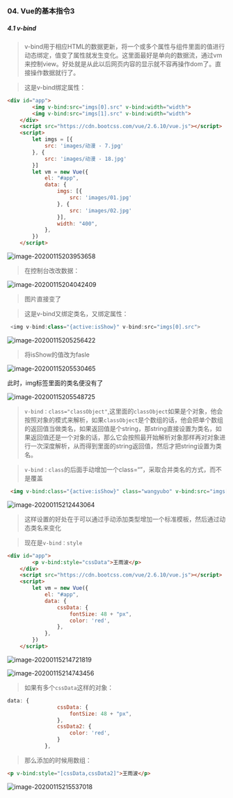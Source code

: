 ### 04. Vue的基本指令3

##### 4.1 v-bind

> v-bind用于相应HTML的数据更新，将一个或多个属性与组件里面的值进行动态绑定，值变了属性就发生变化。这里面最好是单向的数据流，通过vm来控制view。好处就是从此以后网页内容的显示就不容再操作dom了。直接操作数据就行了。

> 这是v-bind绑定属性：

```HTML
<div id="app">
        <img v-bind:src="imgs[0].src" v-bind:width="width">
        <img v-bind:src="imgs[1].src" v-bind:width="width">
    </div>
    <script src="https://cdn.bootcss.com/vue/2.6.10/vue.js"></script>
    <script>
        let imgs = [{
            src: 'images/动漫 - 7.jpg'
        }, {
            src: 'images/动漫 - 18.jpg'
        }]
        let vm = new Vue({
            el: "#app",
            data: {
                imgs: [{
                    src: 'images/01.jpg'
                }, {
                    src: 'images/02.jpg'
                }],
                width: "400",
            },
        })
    </script>
```

![image-20200115203953658](C:\Users\王雨波\AppData\Roaming\Typora\typora-user-images\image-20200115203953658.png)

> 在控制台改改数据：

![image-20200115204042409](C:\Users\王雨波\AppData\Roaming\Typora\typora-user-images\image-20200115204042409.png)

> 图片直接变了

> 这是v-bind又绑定类名，又绑定属性：

```js
 <img v-bind:class="{active:isShow}" v-bind:src="imgs[0].src">
```

![image-20200115205256422](C:\Users\王雨波\AppData\Roaming\Typora\typora-user-images\image-20200115205256422.png)

> 将isShow的值改为fasle

![image-20200115205530465](C:\Users\王雨波\AppData\Roaming\Typora\typora-user-images\image-20200115205530465.png)

此时，img标签里面的类名便没有了

![image-20200115205548725](C:\Users\王雨波\AppData\Roaming\Typora\typora-user-images\image-20200115205548725.png)

> `v-bind：class="classObject"`,这里面的`classObject`如果是个对象，他会按照对象的模式来解析，如果`classObject`是个数组的话，他会把单个数组的返回值当做类名，如果返回值是个string，那string直接设置为类名，如果返回值还是一个对象的话，那么它会按照最开始解析对象那样再对对象进行一次深度解析，从而得到里面的string返回值，然后才把string设置为类名。

> `v-bind：class`的后面手动增加一个class=“”，采取合并类名的方式，而不是覆盖

```HTML
 <img v-bind:class="{active:isShow}" class="wangyubo" v-bind:src="imgs[0].src">
```

![image-20200115212443064](C:\Users\王雨波\AppData\Roaming\Typora\typora-user-images\image-20200115212443064.png)

> 这样设置的好处在于可以通过手动添加类型增加一个标准模板，然后通过动态类名来变化

> 现在是`v-bind：style`

```html
<div id="app">
        <p v-bind:style="cssData">王雨波</p>
    </div>
    <script src="https://cdn.bootcss.com/vue/2.6.10/vue.js"></script>
    <script>
        let vm = new Vue({
            el: "#app",
            data: {
                cssData: {
                    fontSize: 48 + "px",
                    color: 'red',
                },
            },
        })
    </script>
```

![image-20200115214721819](C:\Users\王雨波\AppData\Roaming\Typora\typora-user-images\image-20200115214721819.png)

![image-20200115214743456](C:\Users\王雨波\AppData\Roaming\Typora\typora-user-images\image-20200115214743456.png)

> 如果有多个`cssData`这样的对象：

```js
data: {
                cssData: {
                    fontSize: 48 + "px",
                },
                cssData2: {
                    color: 'red',
                }
            },
```

> 那么添加的时候用数组：

```html
<p v-bind:style="[cssData,cssData2]">王雨波</p>
```

![image-20200115215537018](C:\Users\王雨波\AppData\Roaming\Typora\typora-user-images\image-20200115215537018.png)

